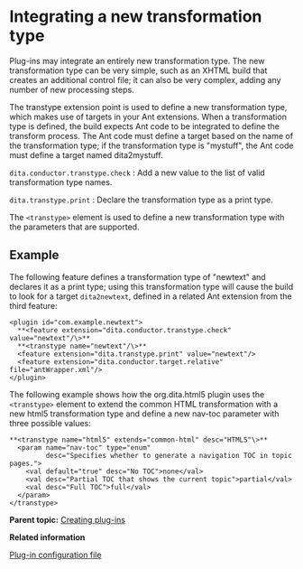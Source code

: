 # Integrating a new transformation type

Plug-ins may integrate an entirely new transformation type. The new transformation type can be very simple, such as an XHTML build that creates an additional control file; it can also be very complex, adding any number of new processing steps.

The transtype extension point is used to define a new transformation type, which makes use of targets in your Ant extensions. When a transformation type is defined, the build expects Ant code to be integrated to define the transform process. The Ant code must define a target based on the name of the transformation type; if the transformation type is "mystuff", the Ant code must define a target named dita2mystuff.

 `dita.conductor.transtype.check`
 :   Add a new value to the list of valid transformation type names.

  `dita.transtype.print`
 :   Declare the transformation type as a print type.

 The `<transtype>` element is used to define a new transformation type with the parameters that are supported.

## Example

The following feature defines a transformation type of "newtext" and declares it as a print type; using this transformation type will cause the build to look for a target `dita2newtext`, defined in a related Ant extension from the third feature:

```
<plugin id="com.example.newtext">
  **<feature extension="dita.conductor.transtype.check" value="newtext"/\>**
  **<transtype name="newtext"/\>**
  <feature extension="dita.transtype.print" value="newtext"/>
  <feature extension="dita.conductor.target.relative" file="antWrapper.xml"/>
</plugin>
```

The following example shows how the org.dita.html5 plugin uses the `<transtype>` element to extend the common HTML transformation with a new html5 transformation type and define a new nav-toc parameter with three possible values:

```
**<transtype name="html5" extends="common-html" desc="HTML5"\>**
  <param name="nav-toc" type="enum" 
         desc="Specifies whether to generate a navigation TOC in topic pages.">
    <val default="true" desc="No TOC">none</val>
    <val desc="Partial TOC that shows the current topic">partial</val>
    <val desc="Full TOC">full</val>
  </param>
</transtype>
```

**Parent topic:** [Creating plug-ins](../dev_ref/plugins-overview.md)

**Related information**  


[Plug-in configuration file](../dev_ref/plugin-configfile.md)

